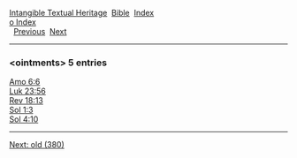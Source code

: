 [Intangible Textual Heritage](../../index)  [Bible](../index) 
[Index](index)   
[o Index](_o_)  
  [Previous](c08007)  [Next](c08009) 

------------------------------------------------------------------------

### &lt;ointments&gt; 5 entries

[Amo 6:6](../kjv/amo006.htm#006)  
[Luk 23:56](../kjv/luk023.htm#056)  
[Rev 18:13](../kjv/rev018.htm#013)  
[Sol 1:3](../kjv/sol001.htm#003)  
[Sol 4:10](../kjv/sol004.htm#010)  

------------------------------------------------------------------------

[Next: old (380)](c08009)
